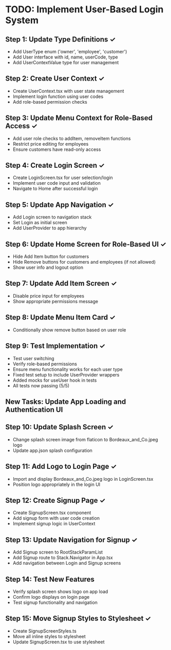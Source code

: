 # TODO: Implement User-Based Login System

## Step 1: Update Type Definitions ✓
- Add UserType enum ('owner', 'employee', 'customer')
- Add User interface with id, name, userCode, type
- Add UserContextValue type for user management

## Step 2: Create User Context ✓
- Create UserContext.tsx with user state management
- Implement login function using user codes
- Add role-based permission checks

## Step 3: Update Menu Context for Role-Based Access ✓
- Add user role checks to addItem, removeItem functions
- Restrict price editing for employees
- Ensure customers have read-only access

## Step 4: Create Login Screen ✓
- Create LoginScreen.tsx for user selection/login
- Implement user code input and validation
- Navigate to Home after successful login

## Step 5: Update App Navigation ✓
- Add Login screen to navigation stack
- Set Login as initial screen
- Add UserProvider to app hierarchy

## Step 6: Update Home Screen for Role-Based UI ✓
- Hide Add Item button for customers
- Hide Remove buttons for customers and employees (if not allowed)
- Show user info and logout option

## Step 7: Update Add Item Screen ✓
- Disable price input for employees
- Show appropriate permissions message

## Step 8: Update Menu Item Card ✓
- Conditionally show remove button based on user role

## Step 9: Test Implementation ✓
- Test user switching
- Verify role-based permissions
- Ensure menu functionality works for each user type
- Fixed test setup to include UserProvider wrappers
- Added mocks for useUser hook in tests
- All tests now passing (5/5)

## New Tasks: Update App Loading and Authentication UI

## Step 10: Update Splash Screen ✓
- Change splash screen image from flaticon to Bordeaux_and_Co.jpeg logo
- Update app.json splash configuration

## Step 11: Add Logo to Login Page ✓
- Import and display Bordeaux_and_Co.jpeg logo in LoginScreen.tsx
- Position logo appropriately in the login UI

## Step 12: Create Signup Page ✓
- Create SignupScreen.tsx component
- Add signup form with user code creation
- Implement signup logic in UserContext

## Step 13: Update Navigation for Signup ✓
- Add Signup screen to RootStackParamList
- Add Signup route to Stack.Navigator in App.tsx
- Add navigation between Login and Signup screens

## Step 14: Test New Features
- Verify splash screen shows logo on app load
- Confirm logo displays on login page
- Test signup functionality and navigation

## Step 15: Move Signup Styles to Stylesheet ✓
- Create SignupScreenStyles.ts
- Move all inline styles to stylesheet
- Update SignupScreen.tsx to use stylesheet
